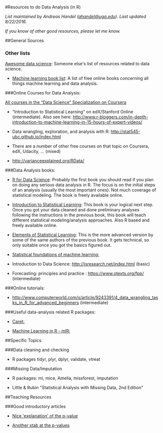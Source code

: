 #Resources to do Data Analysis (in R)

*List maintained by Andreas Handel (ahandel@uga.edu). Last updated 8/22/2016.*

*If you know of other good resources, please let me know.*


##General Sources

### Other lists

[Awesome data science](https://github.com/bulutyazilim/awesome-datascience): Someone else's list of resources related to data science.

* [Machine learning book list](https://github.com/josephmisiti/awesome-machine-learning/blob/master/books.md): A list of free online books concerning all things machine learning and data analysis.


###Online Courses for Data Analysis:

[All courses in the “Data Science” Specialization on Coursera](https://www.coursera.org/specializations/jhu-data-science)

-   “Introduction to Statistical Learning” on edX/Stanford
    Online (intermediate). Also see here:
    <http://www.r-bloggers.com/in-depth-introduction-to-machine-learning-in-15-hours-of-expert-videos/>

-   Data wrangling, exploration, and analysis with R:
    <http://stat545-ubc.github.io/index.html>

-   There are a number of other free courses on that topic on Coursera,
    edX, Udacity, … (mixed)

-   http://varianceexplained.org/RData/



###Data Analysis books:

* [R for Data Science](http://r4ds.had.co.nz/): Probably the first book you should read if you plan on doing any serious data analysis in R. The focus is on the initial steps of an analysis (usually the most important ones). Not much coverage of statistical modeling. The book is freely available online.

* [Introduction to Statistical Learning](http://www-bcf.usc.edu/~gareth/ISL/): This book is your logical next step. Once you got your data cleaned and done preliminary analyses following the instructions in the previous book, this book will teach different statistical modeling/analysis approaches. Also R based and freely available online.

* [Elements of Statistical Learning](http://statweb.stanford.edu/~tibs/ElemStatLearn/): This is the more advanced version by some of the same authors of the previous book. It gets technical, so only suitable once you got the basics figured out.



* [Statistical foundations of machine learning:](https://www.otexts.org/book/sfml) 

-   Introduction to Data Science:
    <http://jsresearch.net/index.html> (basic)

-   Forecasting: principles and practice :
    <https://www.otexts.org/fpp/> (intermediate)

###Online tutorials:

-   <http://www.computerworld.com/s/article/9243391/4_data_wrangling_tasks_in_R_for_advanced_beginners> (intermediate)


###Useful data-analysis related R packages:

* [Caret:](http://topepo.github.io/caret/index.html) 

* [Machine Learning in R - mlR:](https://github.com/mlr-org/mlr)


##Specific Topics

###Data cleaning and checking

-   R packages tidyr, plyr, dplyr, validate, vtreat



###Missing Data/Imputation

-   R packages: mi, mice, Amelia, missforest, imputation

-   Little & Rubin "Statistical Analysis with Missing Data, 2nd Edition"


##Teaching Resources


###Good introductory articles

- [Nice 'explanation' of the p-value]([http://fivethirtyeight.com/features/not-even-scientists-can-easily-explain-p-values/)

- [Another stab at the p-values]( http://fivethirtyeight.com/features/statisticians-found-one-thing-they-can-agree-on-its-time-to-stop-misusing-p-values/)




